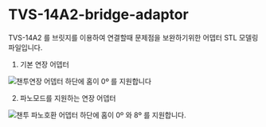 # TVS-14A2-bridge-adaptor
TVS-14A2 를 브릿지를 이용하여 연결할때 문제점을 보완하기위한 어뎁터 STL 모델링 파일입니다.


1. 기본 연장 어뎁터

![챈투연장 어뎁터](https://github.com/sprtms400/TVS-14A2-bridge-adaptor/assets/26298389/cc72a182-748b-4b4d-9820-37222825d01e)
하단에 홈이 0º 를 지원합니다

2. 파노모드를 지원하는 연장 어뎁터

![챈투 파노호환 어뎁터](https://github.com/sprtms400/TVS-14A2-bridge-adaptor/assets/26298389/bf667b88-20bf-4b2b-b77e-4e776883e32e)
하단에 홈이 0º 와 8º 를 지원합니다.
